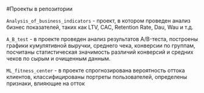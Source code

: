 #Проекты в репозитории 

`Analysis_of_business_indicators` - проект, в котором проведен анализ бизнес показателей, таких как LTV, CAC, Retention Rate, Dau, Wau и т.д.

`A_B_test` - в проекте проведен анализ результатов A/B-теста, построены графики кумулятивной выручки,
среднего чека, конверсии по группам, посчитаны статистическая значимость различий конверсий и 
средних чеков по сырым и очищенным данным.

`ML_fitness_center` - в проекте спрогнозирована вероятность оттока клиентов, классифицированы портреты пользователей, определены признаки, влияющие на отток

